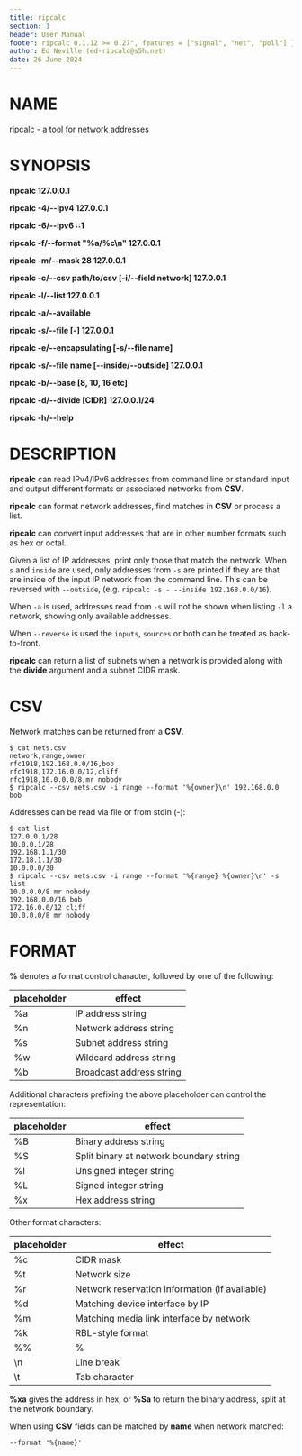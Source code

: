 ```yaml
---
title: ripcalc
section: 1
header: User Manual
footer: ripcalc 0.1.12 >= 0.27", features = ["signal", "net", "poll"] }
author: Ed Neville (ed-ripcalc@s5h.net)
date: 26 June 2024
---
```


# NAME

ripcalc - a tool for network addresses

# SYNOPSIS

**ripcalc 127.0.0.1**

**ripcalc -4/--ipv4 127.0.0.1**

**ripcalc -6/--ipv6 ::1**

**ripcalc -f/--format "%a/%c\n" 127.0.0.1**

**ripcalc -m/--mask 28 127.0.0.1**

**ripcalc -c/--csv path/to/csv [-i/--field network] 127.0.0.1**

**ripcalc -l/--list 127.0.0.1**

**ripcalc -a/--available**

**ripcalc -s/--file [-] 127.0.0.1**

**ripcalc -e/--encapsulating [-s/--file name]**

**ripcalc -s/--file name [--inside/--outside] 127.0.0.1**

**ripcalc -b/--base [8, 10, 16 etc]**

**ripcalc -d/--divide [CIDR] 127.0.0.1/24**

**ripcalc -h/--help**


# DESCRIPTION

**ripcalc** can read IPv4/IPv6 addresses from command line or standard input and output different formats or associated networks from **CSV**.

**ripcalc** can format network addresses, find matches in **CSV** or process a list.

**ripcalc** can convert input addresses that are in other number formats such as hex or octal.

Given a list of IP addresses, print only those that match the network. When `s` and `inside` are used, only addresses from `-s` are printed if they are that are inside of the input IP network from the command line. This can be reversed with `--outside`, (e.g. `ripcalc -s - --inside 192.168.0.0/16`).

When `-a` is used, addresses read from `-s` will not be shown when listing `-l` a network, showing only available addresses.

When `--reverse` is used the `inputs`, `sources` or both can be treated as back-to-front.

**ripcalc** can return a list of subnets when a network is provided along with the **divide** argument and a subnet CIDR mask.

# CSV

Network matches can be returned from a **CSV**.

    $ cat nets.csv
    network,range,owner
    rfc1918,192.168.0.0/16,bob
    rfc1918,172.16.0.0/12,cliff
    rfc1918,10.0.0.0/8,mr nobody
    $ ripcalc --csv nets.csv -i range --format '%{owner}\n' 192.168.0.0
    bob

Addresses can be read via file or from stdin (-):

    $ cat list
    127.0.0.1/28
    10.0.0.1/28
    192.168.1.1/30
    172.18.1.1/30
    10.0.0.0/30
    $ ripcalc --csv nets.csv -i range --format '%{range} %{owner}\n' -s list
    10.0.0.0/8 mr nobody
    192.168.0.0/16 bob
    172.16.0.0/12 cliff
    10.0.0.0/8 mr nobody

# FORMAT

**%** denotes a format control character, followed by one of the following:

| placeholder | effect |
|-------------|--------|
| %a          | IP address string |
| %n          | Network address string |
| %s          | Subnet address string |
| %w          | Wildcard address string |
| %b          | Broadcast address string |

Additional characters prefixing the above placeholder can control the representation:

| placeholder | effect |
|-------------|--------|
| %B          | Binary address string |
| %S          | Split binary at network boundary string |
| %l          | Unsigned integer string |
| %L          | Signed integer string |
| %x          | Hex address string |

Other format characters:

| placeholder | effect |
|-------------|--------|
| %c          | CIDR mask |
| %t          | Network size |
| %r          | Network reservation information (if available) |
| %d          | Matching device interface by IP |
| %m          | Matching media link interface by network |
| %k          | RBL-style format |
| %%          | % |
| \n          | Line break |
| \t          | Tab character |

**%xa** gives the address in hex, or **%Sa** to return the binary address, split at the network boundary.

When using **CSV** fields can be matched by **name** when network matched:

    --format '%{name}'

